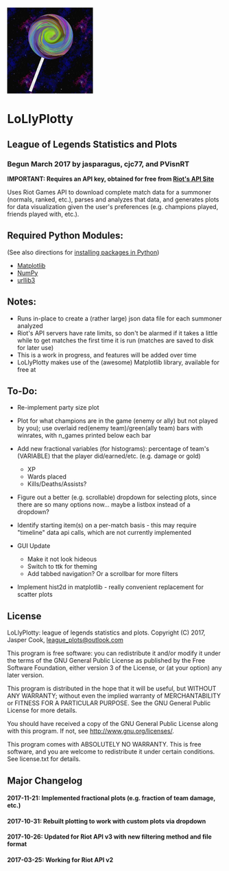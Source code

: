 ![LoLlyPlotty](icon.png)
# LoLlyPlotty
## League of Legends Statistics and Plots
### Begun March 2017 by jasparagus, cjc77, and PVisnRT


**IMPORTANT: Requires an API key, obtained for free from [Riot's API Site](https://developer.riotgames.com "Riot API Site")**

Uses Riot Games API to download complete match data for a summoner (normals, ranked, etc.), parses and analyzes that data, and generates plots for data visualization given the user's preferences (e.g. champions played, friends played with, etc.).


## Required Python Modules:
(See also directions for [installing packages in Python](https://packaging.python.org/tutorials/installing-packages/))
+ [Matplotlib](https://matplotlib.org/)
+ [NumPy](http://www.numpy.org/)
+ [urllib3](https://urllib3.readthedocs.io/en/latest/)


## Notes:
+ Runs in-place to create a (rather large) json data file for each summoner analyzed
+ Riot's API servers have rate limits, so don't be alarmed if it takes a little while to get matches the first time it is run (matches are saved to disk for later use)
+ This is a work in progress, and features will be added over time
+ LoLlyPlotty makes use of the (awesome) Matplotlib library, available for free at


## To-Do:
+ Re-implement party size plot

+ Plot for what champions are in the game (enemy or ally) but not played by you); use overlaid red(enemy team)/green(ally team) bars with winrates, with n_games printed below each bar

+ Add new fractional variables (for histograms): percentage of team's (VARIABLE) that the player did/earned/etc. (e.g. damage or gold)
  + XP
  + Wards placed
  + Kills/Deaths/Assists?

+ Figure out a better (e.g. scrollable) dropdown for selecting plots, since there are so many options now... maybe a listbox instead of a dropdown?
  
+ Identify starting item(s) on a per-match basis - this may require "timeline" data api calls, which are not currently implemented

+ GUI Update
  + Make it not look hideous
  + Switch to ttk for theming
  + Add tabbed navigation? Or a scrollbar for more filters

+ Implement hist2d in matplotlib - really convenient replacement for scatter plots

## License
LoLlyPlotty: league of legends statistics and plots.
Copyright (C) 2017, Jasper Cook, league_plots@outlook.com

This program is free software: you can redistribute it and/or modify
it under the terms of the GNU General Public License as published by
the Free Software Foundation, either version 3 of the License, or
(at your option) any later version.

This program is distributed in the hope that it will be useful,
but WITHOUT ANY WARRANTY; without even the implied warranty of
MERCHANTABILITY or FITNESS FOR A PARTICULAR PURPOSE.  See the
GNU General Public License for more details.

You should have received a copy of the GNU General Public License
along with this program.  If not, see <http://www.gnu.org/licenses/>.

This program comes with ABSOLUTELY NO WARRANTY.
This is free software, and you are welcome to redistribute it
under certain conditions. See license.txt for details.

## Major Changelog
#### 2017-11-21: Implemented fractional plots (e.g. fraction of team damage, etc.)
#### 2017-10-31: Rebuilt plotting to work with custom plots via dropdown
#### 2017-10-26: Updated for Riot API v3 with new filtering method and file format
#### 2017-03-25: Working for Riot API v2